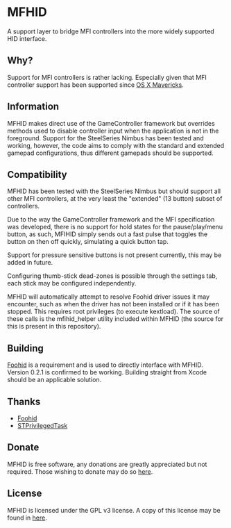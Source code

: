 # MFHID
A support layer to bridge MFI controllers into the more widely supported HID interface.
## Why?
Support for MFI controllers is rather lacking. Especially given that MFI controller support has  been supported since [OS X Mavericks](https://developer.apple.com/reference/gamecontroller).
## Information
MFHID makes direct use of the GameController framework but overrides methods used to disable controller input when the application is not in the foreground. Support for the SteelSeries Nimbus has been tested and working, however, the code aims to comply with the standard and extended gamepad configurations, thus different gamepads should be supported.
## Compatibility
MFHID has been tested with the SteelSeries Nimbus but should support all other MFI controllers, at the very least the "extended" (13 button) subset of controllers.

Due to the way the GameController framework and the MFI specification was developed, there is no support for hold states for the pause/play/menu button, as such, MFIHID simply sends out a fast pulse that toggles the button on then off quickly, simulating a quick button tap.

Support for pressure sensitive buttons is not present currently, this may be added in future.

Configuring thumb-stick dead-zones is possible through the settings tab, each stick may be configured independently.

MFHID will automatically attempt to resolve Foohid driver issues it may encounter, such as when the driver has not been installed or if it has been stopped. This requires root privileges (to execute kextload). The source of these calls is the mfihid_helper utility included within MFHID (the source for this is present in this repository).
## Building
[Foohid](https://github.com/unbit/foohid/releases) is a requirement and is used to directly interface with MFHID. Version 0.2.1 is confirmed to be working. Building straight from Xcode should be an applicable solution.
## Thanks
* [Foohid](https://github.com/unbit/foohid/)
* [STPrivilegedTask](https://github.com/sveinbjornt/STPrivilegedTask)
## Donate
MFHID is free software, any donations are greatly appreciated but not required. Those wishing to donate may do so [here](https://www.paypal.com/cgi-bin/webscr?cmd=_donations&business=DCPZ7LNKWPN6W&lc=AU&item_name=terry1994&item_number=MFHID&currency_code=USD&bn=PP%2dDonationsBF%3abtn_donateCC_LG%2egif%3aNonHosted).


## License
MFHID is licensed under the GPL v3 license. A copy of this license may be found in [here](LICENSE.md).
